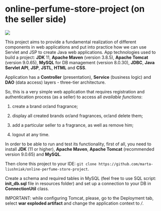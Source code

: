 ﻿# online-perfume-store-project (on the seller side)
![](https://camo.githubusercontent.com/56b47db356cbe11ae460bf7ce94b6dc496cf337ed9d34e36ac443e88711e2eff/68747470733a2f2f7777772e706f696e746672616e63686973652e636f2e756b2f696d616765732f7a6f6f6d2f61727469636c65732f70657266756d652d6f6e6c696e652d73686f702e6a7067)

This project aims to provide a fundamental realization of different components in web applications and put into practice how we can use Servlet and JSP to create Java web applications.
App technologies used to build a project: **JDK** 11, **Apache Maven** (version 3.8.5), **Apache Tomcat** (version 9.0.65), **MySQL** for DB management (version 8.0.30), **JDBC**, **Java Servlet API**, **JSP**, **JSTL**, **HTML** and **CSS**.

Application has a **Controller** (presentation), **Service** (business logic) and **DAO** (data access) layers - three-tier architecture.

So, this is a very simple web application that requires registration and authentication process (as a seller) to access all *available functions*:

1. create a brand or/and fragrance;

2. display all created brands or/and fragrances, or/and delete them;

3. add a particular seller to a fragrance, as well as remove him;

4. logout at any time.

In order to be able to run and test its functionality, first of all, you need to install **JDK** (11 or higher), **Apache Maven**, **Apache Tomcat** (recommended version 9.0.65) and **MySQL**.

Then clone this project to your IDE:
`git clone https://github.com/marta-liushniak/online-perfume-store-project`.

Create a schema and required tables in MySQL (feel free to use SQL script: **init_db.sql** file in resources folder) and set up a connection to your DB in **ConnectionUtil** class.

IMPORTANT: while configuring Tomcat, please, go to the Deployment tab, select **war exploded artifact** and change the application context to */*.
